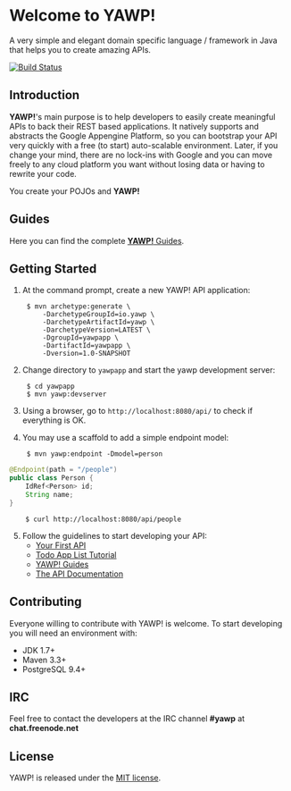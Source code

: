 # Welcome to YAWP!

A very simple and elegant domain specific language / framework in Java that helps you to create amazing APIs.

[![Build Status](https://travis-ci.org/feroult/yawp.svg)](https://travis-ci.org/feroult/yawp)

## Introduction

__YAWP!__'s main purpose is to help developers to easily create meaningful APIs to
back their REST based applications. It natively supports and abstracts the Google
Appengine Platform, so you can bootstrap your API very quickly with a free
(to start) auto-scalable environment. Later, if you change your mind, there are no
lock-ins with Google and you can move freely to any cloud platform you want without
losing data or having to rewrite your code.

You create your POJOs and __YAWP!__

## Guides

Here you can find the complete [__YAWP!__ Guides](http://yawp.io/guides).

## Getting Started

1. At the command prompt, create a new YAWP! API application:

        $ mvn archetype:generate \
            -DarchetypeGroupId=io.yawp \
            -DarchetypeArtifactId=yawp \
            -DarchetypeVersion=LATEST \
            -DgroupId=yawpapp \
            -DartifactId=yawpapp \
            -Dversion=1.0-SNAPSHOT            

2. Change directory to `yawpapp` and start the yawp development server:

        $ cd yawpapp
        $ mvn yawp:devserver

3. Using a browser, go to `http://localhost:8080/api/` to check if everything is OK.

4. You may use a scaffold to add a simple endpoint model:

        $ mvn yawp:endpoint -Dmodel=person

~~~ java
@Endpoint(path = "/people")
public class Person {
    IdRef<Person> id;
    String name;
}
~~~

        $ curl http://localhost:8080/api/people

5. Follow the guidelines to start developing your API:
    * [Your First API](http://yawp.io/guides/getting-started/your-first-api)
    * [Todo App List Tutorial](http://yawp.io/guides/tutorials/todo-list-app)
    * [YAWP! Guides](http://yawp.io/guides)
    * [The API Documentation](http://yawp.io/guides/api/models)    

## Contributing

Everyone willing to contribute with YAWP! is welcome. To start developing you
will need an environment with:

* JDK 1.7+
* Maven 3.3+
* PostgreSQL 9.4+

## IRC

Feel free to contact the developers at the IRC channel __#yawp__ at __chat.freenode.net__

## License

YAWP! is released under the [MIT license](https://opensource.org/licenses/MIT).
